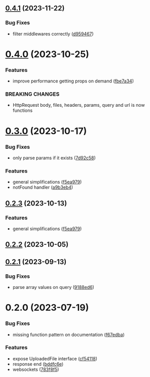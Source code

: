 ## [0.4.1](https://github.com/ionited/fiber/compare/0.4.0...0.4.1) (2023-11-22)

### Bug Fixes

* filter middlewares correctly ([d959467](https://github.com/ionited/fiber/commit/d9594677168cdaf5936d6c93939cc58832a8696c))

# [0.4.0](https://github.com/ionited/fiber/compare/0.3.0...0.4.0) (2023-10-25)

### Features

* improve performance getting props on demand ([fbe7a34](https://github.com/ionited/fiber/commit/fbe7a3496b28639e1e32cc67405f3dd642fbcf6a))

### BREAKING CHANGES

* HttpRequest body, files, headers, params, query and url is now functions

# [0.3.0](https://github.com/ionited/fiber/compare/0.2.2...0.3.0) (2023-10-17)

### Bug Fixes

* only parse params if it exists ([7d92c58](https://github.com/ionited/fiber/commit/7d92c58aa68b5bab816cbd16fce13809060b10cd))

### Features

* general simplifications ([f5ea979](https://github.com/ionited/fiber/commit/f5ea9799d1bd7797624c59284cbe2f23628b14eb))
* notFound handler ([a9b3eb4](https://github.com/ionited/fiber/commit/a9b3eb44bdd38b2e4b28fca82f8e37642ab9a09b))

## [0.2.3](https://github.com/ionited/fiber/compare/0.2.1...0.2.3) (2023-10-13)

### Features

* general simplifications ([f5ea979](https://github.com/ionited/fiber/commit/f5ea9799d1bd7797624c59284cbe2f23628b14eb))

## [0.2.2](https://github.com/ionited/fiber/compare/0.2.1...0.2.2) (2023-10-05)

## [0.2.1](https://github.com/ionited/fiber/compare/0.2.0...0.2.1) (2023-09-13)

### Bug Fixes

* parse array values on query ([9188ed6](https://github.com/ionited/fiber/commit/9188ed6dd42226f1a5b2558b076a13258e6ae162))

# 0.2.0 (2023-07-19)

### Bug Fixes

* missing function pattern on documentation ([f67edba](https://github.com/ionited/fiber/commit/f67edba65cc1c0eef596c430eb736d6322afd585))

### Features

* expose UploadedFile interface ([cf54118](https://github.com/ionited/fiber/commit/cf541189db80ed3f10063eaeb7114e49362488e0))
* response end ([bddfc6e](https://github.com/ionited/fiber/commit/bddfc6e4d7a0d74ab706fc9d02c1314fe96f8b0e))
* websockets ([783f8f5](https://github.com/ionited/fiber/commit/783f8f596e9de87a3e84816d150f51a66bd27f7c))
